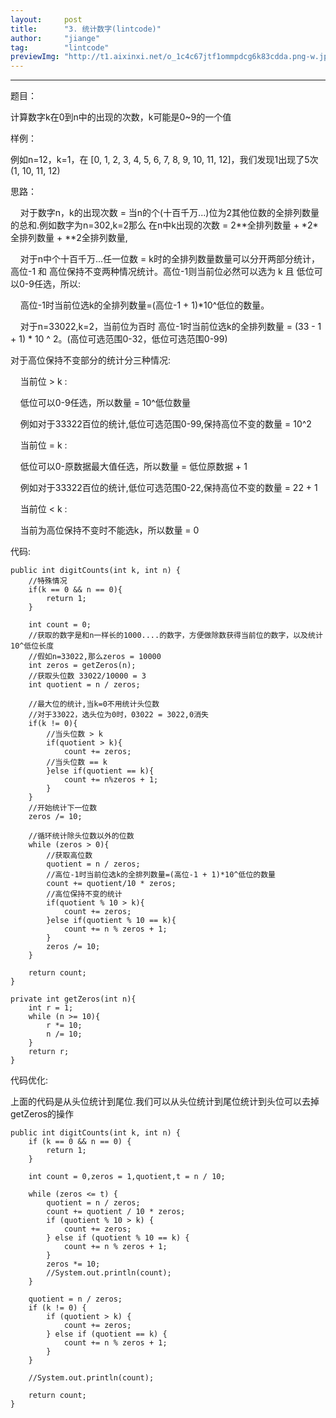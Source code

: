 ```yaml
---
layout:     post
title:      "3. 统计数字(lintcode)"
author:     "jiange"
tag:        "lintcode"
previewImg: "http://t1.aixinxi.net/o_1c4c67jtf1ommpdcg6k83cdda.png-w.jpg"
---
```


----------
题目：

计算数字k在0到n中的出现的次数，k可能是0~9的一个值

样例：

例如n=12，k=1，在 [0, 1, 2, 3, 4, 5, 6, 7, 8, 9, 10, 11, 12]，我们发现1出现了5次 (1, 10, 11, 12)

思路：

&nbsp;&nbsp;&nbsp;&nbsp;对于数字n，k的出现次数 = 当n的个(十百千万...)位为2其他位数的全排列数量的总和.例如数字为n=302,k=2那么 在n中k出现的次数 = 2\*\*全排列数量 + \*2\*全排列数量 + *\*2全排列数量,

&nbsp;&nbsp;&nbsp;&nbsp;对于n中个十百千万...任一位数 = k时的全排列数量数量可以分开两部分统计，高位-1 和 高位保持不变两种情况统计。高位-1则当前位必然可以选为 k 且 低位可以0-9任选，所以:

&nbsp;&nbsp;&nbsp;&nbsp;高位-1时当前位选k的全排列数量=(高位-1 + 1)*10^低位的数量。

&nbsp;&nbsp;&nbsp;&nbsp;对于n=33022,k=2，当前位为百时  高位-1时当前位选k的全排列数量 = (33 - 1 + 1) * 10 ^ 2。(高位可选范围0-32，低位可选范围0-99)

对于高位保持不变部分的统计分三种情况:

&nbsp;&nbsp;&nbsp;&nbsp;当前位 > k :

&nbsp;&nbsp;&nbsp;&nbsp;低位可以0-9任选，所以数量 = 10^低位数量

&nbsp;&nbsp;&nbsp;&nbsp;例如对于33322百位的统计,低位可选范围0-99,保持高位不变的数量 = 10^2

&nbsp;&nbsp;&nbsp;&nbsp;当前位 = k :

&nbsp;&nbsp;&nbsp;&nbsp;低位可以0-原数据最大值任选，所以数量 = 低位原数据 + 1

&nbsp;&nbsp;&nbsp;&nbsp;例如对于33322百位的统计,低位可选范围0-22,保持高位不变的数量 = 22 + 1

&nbsp;&nbsp;&nbsp;&nbsp;当前位 < k :

&nbsp;&nbsp;&nbsp;&nbsp;当前为高位保持不变时不能选k，所以数量 = 0

代码:

    public int digitCounts(int k, int n) {
		//特殊情况
    	if(k == 0 && n == 0){
    		return 1;
    	}
    	
    	int count = 0;
		//获取的数字是和n一样长的1000....的数字，方便做除数获得当前位的数字，以及统计10^低位长度
		//假如n=33022,那么zeros = 10000
    	int zeros = getZeros(n);
		//获取头位数 33022/10000 = 3
    	int quotient = n / zeros;
    
		//最大位的统计,当k=0不用统计头位数
		//对于33022，选头位为0时，03022 = 3022,0消失
    	if(k != 0){	
			//当头位数 > k
    		if(quotient > k){
    			count += zeros;
			//当头位数 == k
    		}else if(quotient == k){
    			count += n%zeros + 1;
    		}
    	}
    	//开始统计下一位数
    	zeros /= 10;
    
		//循环统计除头位数以外的位数
    	while (zeros > 0){
			//获取高位数
    		quotient = n / zeros;
			//高位-1时当前位选k的全排列数量=(高位-1 + 1)*10^低位的数量
    		count += quotient/10 * zeros;
			//高位保持不变的统计
	    	if(quotient % 10 > k){
	    		count += zeros;
	    	}else if(quotient % 10 == k){
	    		count += n % zeros + 1;
	    	}
    		zeros /= 10;
    	}
    
    	return count;
    }
    
    private int getZeros(int n){
    	int r = 1;
    	while (n >= 10){
    		r *= 10;
    		n /= 10;
    	}
    	return r;
    }


代码优化:

上面的代码是从头位统计到尾位.我们可以从头位统计到尾位统计到头位可以去掉getZeros的操作

	public int digitCounts(int k, int n) {
        if (k == 0 && n == 0) {
            return 1;
        }

        int count = 0,zeros = 1,quotient,t = n / 10;

        while (zeros <= t) {
            quotient = n / zeros;
            count += quotient / 10 * zeros;
            if (quotient % 10 > k) {
                count += zeros;
            } else if (quotient % 10 == k) {
                count += n % zeros + 1;
            }
            zeros *= 10;
            //System.out.println(count);
        }

        quotient = n / zeros;
        if (k != 0) {
            if (quotient > k) {
                count += zeros;
            } else if (quotient == k) {
                count += n % zeros + 1;
            }
        }

        //System.out.println(count);

        return count;
    }







